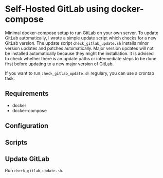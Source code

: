 # Self-Hosted GitLab using docker-compose
Minimal docker-compose setup to run GitLab on your own server. To update GitLab automatically, I wrote a simple update script which checks for a new GitLab version. The update script `check_gitlab_update.sh` installs minor version updates and patches automatically. Major version updates will not be installed automatically because they might the installation. It is advised to check whether there is an update paths or intermediate steps to be done first before updating to a new major version of GitLab.

If you want to run `check_gitlab_update.sh` regulary, you can use a crontab task.

## Requirements
- docker
- docker-compose

## Configuration

## Scripts

## Update GitLab
Run `check_gitlab_update.sh`.
